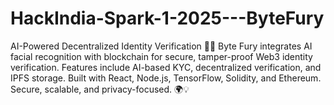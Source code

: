 # HackIndia-Spark-1-2025---ByteFury
AI-Powered Decentralized Identity Verification 🚀🔐 Byte Fury integrates AI facial recognition with blockchain for secure, tamper-proof Web3 identity verification. Features include AI-based KYC, decentralized verification, and IPFS storage. Built with React, Node.js, TensorFlow, Solidity, and Ethereum. Secure, scalable, and privacy-focused. 🌍💡
